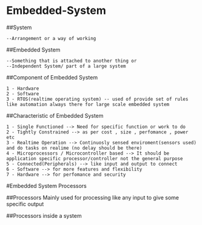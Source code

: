 # Embedded-System

##System 

    --Arrangement or a way of working

##Embedded System 

    --Something that is attached to another thing or 
    --Independent System/ part of a large system

##Component of Embedded System

    1 - Hardware 
    2 - Software
    3 - RTOS(realtime operating system) -- used of provide set of rules like automation always there for large scale embedded system

##Characteristic of Embedded System

    1 - Single Functioned --> Need for specific function or work to do 
    2 - Tightly Constrained --> as per cost , size , perfomance , power etc 
    3 - Realtime Operation --> Continuosly sensed enviroment(sensors used) and do tasks on realime (no delay should be there)
    4 - Microprocessors / Microcontroller based --> It should be application specific processor/controller not the general purpose
    5 - Connected(Peripherals) --> like input and output to connect 
    6 - Software --> for more features and flexibility
    7 - Hardware --> for perfomance and security



#Embedded System Processors

##Processors 
    Mainly used for processing like any input to give some specific output

##Processors inside a system
    


